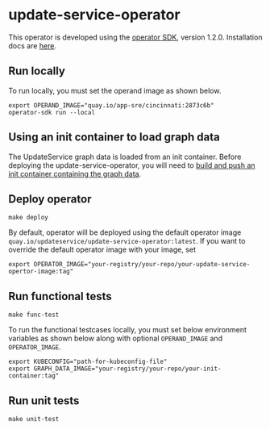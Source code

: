 # update-service-operator

This operator is developed using the [operator SDK][operator-sdk], version 1.2.0.
Installation docs are [here][operator-sdk-installation].

## Run locally

To run locally, you must set the operand image as shown below.

```
export OPERAND_IMAGE="quay.io/app-sre/cincinnati:2873c6b"
operator-sdk run --local
```

## Using an init container to load graph data

The UpdateService graph data is loaded from an init container. Before deploying 
the update-service-operator, you will need to [build and push an init container containing the graph data](docs/graph-data-init-container.md).

## Deploy operator

```
make deploy
```

By default, operator will be deployed using the default operator image `quay.io/updateservice/update-service-operator:latest`. If you want to override the default operator image with your image, set 

```
export OPERATOR_IMAGE="your-registry/your-repo/your-update-service-opertor-image:tag"
```

## Run functional tests

```
make func-test
```

To run the functional testcases locally, you must set below environment variables as shown below along with optional `OPERAND_IMAGE` and `OPERATOR_IMAGE`.

```
export KUBECONFIG="path-for-kubeconfig-file"
export GRAPH_DATA_IMAGE="your-registry/your-repo/your-init-container:tag"
```

## Run unit tests

```
make unit-test
```

[operator-sdk]: https://sdk.operatorframework.io/docs/
[operator-sdk-installation]: https://v1-2-x.sdk.operatorframework.io/docs/installation/install-operator-sdk/
